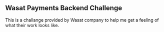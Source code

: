 ## Wasat Payments Backend Challenge

This is a challange provided by Wasat company to help me get a feeling of what their work looks like.


